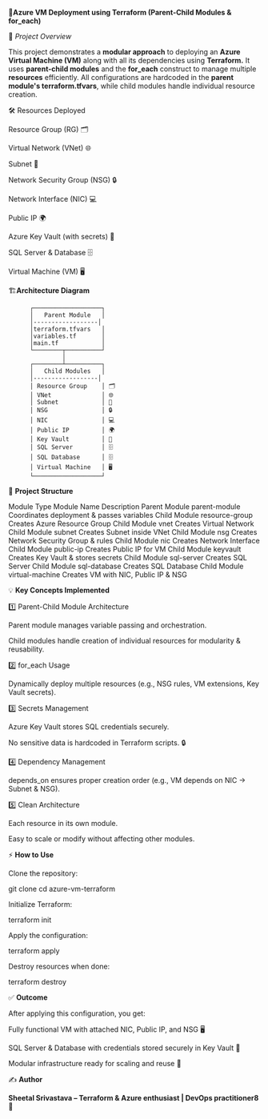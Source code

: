 🚀**Azure VM Deployment using Terraform (Parent-Child Modules & for_each)**

📄 *Project Overview*

This project demonstrates a **modular approach** to deploying an **Azure Virtual Machine (VM)** along with all its dependencies using **Terraform.**
It uses **parent-child modules** and the **for_each** construct to manage multiple **resources** efficiently.
All configurations are hardcoded in the **parent module's terraform.tfvars**, while child modules handle individual resource creation.

🛠️ Resources Deployed

Resource Group (RG) 🗂️

Virtual Network (VNet) 🌐

Subnet 🔗

Network Security Group (NSG) 🔒

Network Interface (NIC) 💻

Public IP 🌍

Azure Key Vault (with secrets) 🔑

SQL Server & Database 🗄️

Virtual Machine (VM) 🖥️

🏗️**Architecture Diagram**


          ┌───────────────────┐
          │   Parent Module   │
          │------------------│
          │terraform.tfvars   │
          │variables.tf       │
          │main.tf            │
          └────────┬──────────┘
                   │
          ┌────────┴──────────┐
          │   Child Modules   │
          │------------------│
          │ Resource Group    │ 🗂️
          │ VNet              │ 🌐
          │ Subnet            │ 🔗
          │ NSG               │ 🔒
          │ NIC               │ 💻
          │ Public IP         │ 🌍
          │ Key Vault         │ 🔑
          │ SQL Server        │ 🗄️
          │ SQL Database      │ 🗄️
          │ Virtual Machine   │ 🖥️
          └───────────────────┘

📁 **Project Structure**

Module Type	Module Name	Description
Parent Module	parent-module	Coordinates deployment & passes variables
Child Module	resource-group	Creates Azure Resource Group
Child Module	vnet	Creates Virtual Network
Child Module	subnet	Creates Subnet inside VNet
Child Module	nsg	Creates Network Security Group & rules
Child Module	nic	Creates Network Interface
Child Module	public-ip	Creates Public IP for VM
Child Module	keyvault	Creates Key Vault & stores secrets
Child Module	sql-server	Creates SQL Server
Child Module	sql-database	Creates SQL Database
Child Module	virtual-machine	Creates VM with NIC, Public IP & NSG

💡 **Key Concepts Implemented**

1️⃣ Parent-Child Module Architecture

Parent module manages variable passing and orchestration.

Child modules handle creation of individual resources for modularity & reusability.

2️⃣ for_each Usage

Dynamically deploy multiple resources (e.g., NSG rules, VM extensions, Key Vault secrets).

3️⃣ Secrets Management

Azure Key Vault stores SQL credentials securely.

No sensitive data is hardcoded in Terraform scripts. 🔒

4️⃣ Dependency Management

depends_on ensures proper creation order (e.g., VM depends on NIC → Subnet & NSG).

5️⃣ Clean Architecture

Each resource in its own module.

Easy to scale or modify without affecting other modules.

⚡ **How to Use**

Clone the repository:

git clone <your-repo-url>
cd azure-vm-terraform


Initialize Terraform:

terraform init


Apply the configuration:

terraform apply


Destroy resources when done:

terraform destroy

✅ **Outcome**

After applying this configuration, you get:

Fully functional VM with attached NIC, Public IP, and NSG 🖥️

SQL Server & Database with credentials stored securely in Key Vault 🔑

Modular infrastructure ready for scaling and reuse 🚀

✍️ **Author**

**Sheetal Srivastava – Terraform & Azure enthusiast | DevOps practitioner8** 🌟
